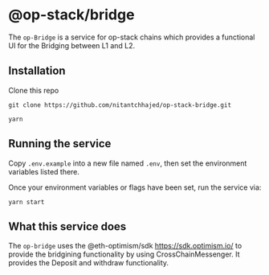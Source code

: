 # @op-stack/bridge

The `op-Bridge` is a service for op-stack chains which provides a functional UI for the Bridging between L1 and L2.

## Installation

Clone this repo

```
git clone https://github.com/nitantchhajed/op-stack-bridge.git

yarn 
```

## Running the service

Copy `.env.example` into a new file named `.env`, then set the environment variables listed there.



Once your environment variables or flags have been set, run the service via:

```
yarn start
```

## What this service does

The `op-bridge` uses the @eth-optimism/sdk https://sdk.optimism.io/ to provide the bridgining functionality by using CrossChainMessenger. It provides the Deposit and withdraw functionality.


